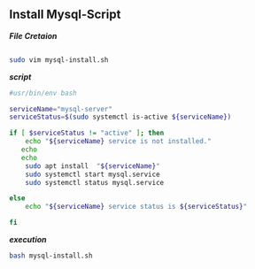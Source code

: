 ## Install Mysql-Script

**_File Cretaion_**
```bash

sudo vim mysql-install.sh

```



**_script_**

```bash
#usr/bin/env bash

serviceName="mysql-server"
serviceStatus=$(sudo systemctl is-active ${serviceName})

if [ $serviceStatus != "active" ]; then
    echo "${serviceName} service is not installed."
   echo
   echo
    sudo apt install  "${serviceName}"
    sudo systemctl start mysql.service
    sudo systemctl status mysql.service

else
    echo "${serviceName} service status is ${serviceStatus}"

fi
```


**_execution_**

```bash
bash mysql-install.sh
```

